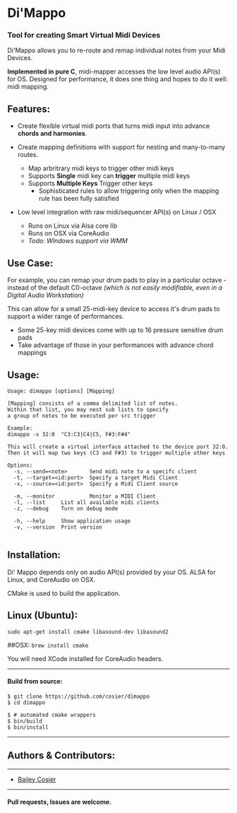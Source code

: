 # Di'Mappo

### Tool for creating Smart Virtual Midi Devices
Di'Mappo allows you to re-route and remap individual notes from your Midi Devices.

**Implemented in pure C**, midi-mapper accesses the low level audio API(s) for OS.
Designed for performance, it does one thing and hopes to do it well: midi mapping.

## Features:

- Create flexible virtual midi ports that turns midi input into advance **chords and harmonies**.

- Create mapping definitions with support for nesting and many-to-many routes.
	- Map arbritrary midi keys to trigger other midi keys
	- Supports **Single** midi key can **trigger** multiple midi keys
	- Supports **Multiple Keys** Trigger other keys
		- Sophisticated rules to allow triggering only when the mapping rule has been fully satisfied
		
- Low level integration with raw midi/sequencer API(s) on Linux / OSX
	- Runs on Linux via Alsa core lib
	- Runs on OSX via CoreAudio
	- *Todo: WIndows support via WMM* 

## Use Case:

For example, you can remap your drum pads to play in a particular octave - instead of the default C0-octave _(which is not easily modifiable, even in a Digital Audio Workstation)_

This can allow for a small 25-midi-key device to access it's drum pads to support a wider range of performances.

- Some 25-key midi devices come with up to 16 pressure sensitive drum pads
- Take advantage of those in your performances with advance chord mappings


## Usage:

```
Usage: dimappo [options] [Mapping]

[Mapping] consists of a comma delimited list of notes.
Within that list, you may nest sub lists to specify
a group of notes to be executed per src trigger

Example:
dimappo -x 32:0  "C3:C3|C4|C5, F#3:F#4"

This will create a virtual interface attached to the device port 32:0.
Then it will map two keys (C3 and F#3) to trigger multiple other keys

Options:
  -s, --send=<note>       Send midi note to a specifc client
  -t, --target=<id:port>  Specify a target Midi Client
  -x, --source=<id:port>  Specify a Midi Client source

  -m, --monitor           Monitor a MIDI Client
  -l, --list     List all available midi clients
  -z, --debug    Turn on debug mode

  -h, --help     Show application usage
  -v, --version  Print version


```



## Installation:

Di' Mappo depends only on audio API(s) provided by your OS.
ALSA for Linux, and CoreAudio on OSX.


CMake is used to build the application.

## Linux (Ubuntu):
```sudo apt-get install cmake libasound-dev libasound2```


##OSX:
```brew install cmake```

You will need XCode installed for CoreAudio headers.



----

#### Build from source:

```
$ git clone https://github.com/cosier/dimappo
$ cd dimappo

$ # automated cmake wrappers
$ bin/build
$ bin/install
```

----

## Authors & Contributors:

----

- [Bailey Cosier](https://github.com/cosier)


-----


#### Pull requests, Issues are  welcome.
